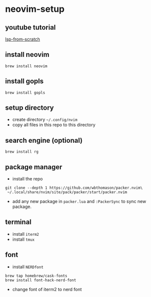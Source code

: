 # neovim-setup

## youtube tutorial
[lsp-from-scratch](https://www.youtube.com/watch?v=w7i4amO_zaE&ab_channel=ThePrimeagen)

## install neovim 
```
brew install neovim
```

## install gopls
```
brew install gopls
```

## setup directory
- create directory `~/.config/nvim`
- copy all files in this repo to this directory

## search engine (optional)
```
brew install rg
```

## package manager
- install the repo
```
git clone --depth 1 https://github.com/wbthomason/packer.nvim\
 ~/.local/share/nvim/site/pack/packer/start/packer.nvim
```
- add any new package in `packer.lua` and `:PackerSync` to sync new package.

## terminal
- install `iterm2`
- install `tmux`

## font
- install `NERDfont`
```
brew tap homebrew/cask-fonts
brew install font-hack-nerd-font
```
- change font of iterm2 to nerd font

